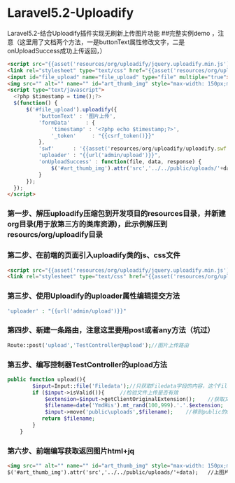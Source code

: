 # Laravel5.2-Uploadify
Laravel5.2-结合Uploadify插件实现无刷新上传图片功能
##完整实例demo ，注意（这里用了文档两个方法，一是buttonText属性修改文字，二是onUploadSuccess成功上传返回，）
```html
<script src="{{asset('resources/org/uploadify/jquery.uploadify.min.js')}}" type="text/javascript"></script>
<link rel="stylesheet" type="text/css" href="{{asset('resources/org/uploadify/uploadify.css')}}">
<input id="file_upload" name="file_upload" type="file" multiple="true">
<img src="" alt="" name="" id="art_thumb_img" style="max-width: 150px;max-height: 150px">
<script type="text/javascript">
  <?php $timestamp = time();?>
  $(function() {
      $('#file_upload').uploadify({
          'buttonText' : '图片上传',
          'formData'     : {
              'timestamp' : '<?php echo $timestamp;?>',
              '_token'     : "{{csrf_token()}}"
          },
          'swf'      : '{{asset('resources/org/uploadify/uploadify.swf')}}',
          'uploader' : "{{url('admin/upload')}}",
          'onUploadSuccess' : function(file, data, response) {
              $('#art_thumb_img').attr('src','../../public/uploads/'+data);   //上图片后马上显示  
          }
      });
  });
</script>
```
### 第一步、解压uploadify压缩包到开发项目的resources目录，并新建org目录(用于放第三方的类库资源)，此示例解压到resourcs/org/uploadify目录
### 第二步、在前端的页面引入uploadify类的js、css文件
```html
<script src="{{asset('resources/org/uploadify/jquery.uploadify.min.js')}}" type="text/javascript"></script>
<link rel="stylesheet" type="text/css" href="{{asset('resources/org/uploadify/uploadify.css')}}">
```
### 第三步、使用Uploadify的uploader属性编辑提交方法
```php
'uploader' : "{{url('admin/upload')}}"
```
### 第四步、新建一条路由，注意这里要用post或者any方法（坑过）
```php
Route::post('upload','TestController@upload');//图片上传路由
```
### 第五步、编写控制器TestController的upload方法
```php
public function upload(){
        $input=Input::file('Filedata');//只获取Filedata字段的内容，这个Filedata是文件上传有的
        if ($input->isValid()){     //检验文件上传是否有效
            $extension=$input->getClientOriginalExtension();    //获取文件后缀
            $filename=date('YmdHis').mt_rand(100,999).'.'.$extension;    //文件名
            $input->move('public\uploads',$filename);    //移到public的uploads下
           return $filename;
        }
    }
```
### 第六步、前端编写获取返回图片html+jq
```html
<img src="" alt="" name="" id="art_thumb_img" style="max-width: 150px;max-height: 150px">
$('#art_thumb_img').attr('src','../../public/uploads/'+data);   //上图片后马上显示
```

